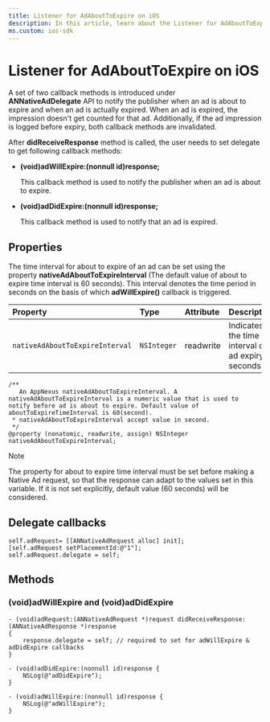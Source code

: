 ```yaml
---
title: Listener for AdAboutToExpire on iOS
description: In this article, learn about the Listener for AdAboutToExpire in iOS, including its properties, methods, and examples.
ms.custom: ios-sdk
---
```


# Listener for AdAboutToExpire on iOS

A set of two callback methods is introduced under **ANNativeAdDelegate** API to notify the publisher when an ad is about to expire and when an ad is actually expired. When an ad is expired, the impression doesn't get counted for that ad. Additionally, if the ad
impression is logged before expiry, both callback methods are invalidated.

After **didReceiveResponse** method is called, the user needs to set delegate to get following callback methods:

- **(void)adWillExpire:(nonnull id)response;**

  This callback method is used to notify the publisher when an ad is about to expire.

- **(void)adDidExpire:(nonnull id)response;**

  This callback method is used to notify that an ad is expired.

## Properties

The time interval for about to expire of an ad can be set using the property **nativeAdAboutToExpireInterval** (The default value of about
to expire time interval is 60 seconds). This interval denotes the time period in seconds on the basis of which **adWillExpire()** callback is triggered.

| Property | Type | Attribute | Description |
|:---|:---|:---|:---|
| `nativeAdAboutToExpireInterval` | `NSInteger` | readwrite | Indicates the time interval of ad expiry in seconds. |

``` 
/**
   An AppNexus nativeAdAboutToExpireInterval. A nativeAdAboutToExpireInterval is a numeric value that is used to notify before ad is about to expire. Default value of aboutToExpireTimeInterval is 60(second).
 * nativeAdAboutToExpireInterval accept value in second.
 */
@property (nonatomic, readwrite, assign) NSInteger nativeAdAboutToExpireInterval;
```

> [!NOTE]
> The property for about to expire time interval must be set before making a Native Ad request, so that the response can adapt to the values set in this variable. If it is not set explicitly, default value (60 seconds) will be considered.

## Delegate callbacks

``` 
self.adRequest= [[ANNativeAdRequest alloc] init];
[self.adRequest setPlacementId:@"1"];
self.adRequest.delegate = self;
```

## Methods

### (void)adWillExpire and (void)adDidExpire

``` 
- (void)adRequest:(ANNativeAdRequest *)request didReceiveResponse:(ANNativeAdResponse *)response
{
    response.delegate = self; // required to set for adWillExpire & adDidExpire callbacks
}
 
- (void)adDidExpire:(nonnull id)response {
    NSLog(@"adDidExpire");
}
 
- (void)adWillExpire:(nonnull id)response {
    NSLog(@"adWillExpire");
}
```
